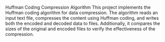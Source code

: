 Huffman Coding Compression Algorithm
This project implements the Huffman coding algorithm for data compression. The algorithm reads an input text file, compresses the content using Huffman coding, and writes both the encoded and decoded data to files. Additionally, it compares the sizes of the original and encoded files to verify the effectiveness of the compression.
